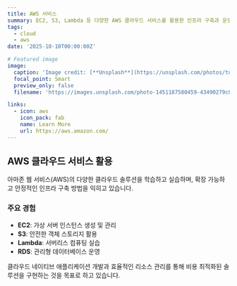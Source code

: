 ```yaml
---
title: AWS 서비스
summary: EC2, S3, Lambda 등 다양한 AWS 클라우드 서비스를 활용한 인프라 구축과 운영 경험
tags:
  - cloud
  - aws
date: '2025-10-10T00:00:00Z'

# Featured image
image:
  caption: 'Image credit: [**Unsplash**](https://unsplash.com/photos/turned-on-monitoring-screen-pypeCEaJeZY)'
  focal_point: Smart
  preview_only: false
  filename: 'https://images.unsplash.com/photo-1451187580459-43490279c0fa?w=800&q=80'

links:
  - icon: aws
    icon_pack: fab
    name: Learn More
    url: https://aws.amazon.com/
---
```


## AWS 클라우드 서비스 활용

아마존 웹 서비스(AWS)의 다양한 클라우드 솔루션을 학습하고 실습하며, 확장 가능하고 안정적인 인프라 구축 방법을 익히고 있습니다.

### 주요 경험
- **EC2**: 가상 서버 인스턴스 생성 및 관리
- **S3**: 안전한 객체 스토리지 활용
- **Lambda**: 서버리스 컴퓨팅 실습
- **RDS**: 관리형 데이터베이스 운영

클라우드 네이티브 애플리케이션 개발과 효율적인 리소스 관리를 통해 비용 최적화된 솔루션을 구현하는 것을 목표로 하고 있습니다.

